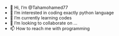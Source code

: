 - 👋 Hi, I’m @Tahamohamed77
- 👀 I’m interested in coding exactly python language
- 🌱 I’m currently learning codes
- 💞️ I’m looking to collaborate on ...
- 📫 How to reach me with programming

<!---
Tahamohamed77/Tahamohamed77 is a ✨ special ✨ repository because its `README.md` (this file) appears on your GitHub profile.
You can click the Preview link to take a look at your changes.
--->
